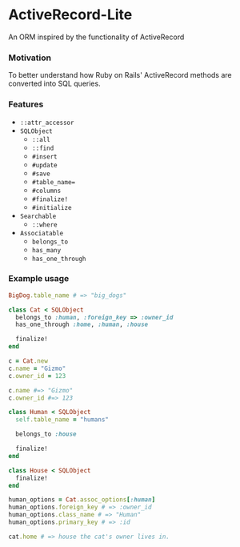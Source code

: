 # ActiveRecord-Lite
An ORM inspired by the functionality of ActiveRecord

### Motivation
To better understand how Ruby on Rails' ActiveRecord methods are converted into SQL queries.

### Features
+ `::attr_accessor`
+ `SQLObject`
  + `::all`
  + `::find`
  + `#insert`
  + `#update`
  + `#save`
  + `#table_name=`
  + `#columns`
  + `#finalize!`
  + `#initialize`
+ `Searchable`
  + `::where`
+ `Associatable`
  + `belongs_to`
  + `has_many`
  + `has_one_through`

### Example usage
```ruby
BigDog.table_name # => "big_dogs"

class Cat < SQLObject
  belongs_to :human, :foreign_key => :owner_id
  has_one_through :home, :human, :house

  finalize!
end

c = Cat.new
c.name = "Gizmo"
c.owner_id = 123

c.name #=> "Gizmo"
c.owner_id #=> 123

class Human < SQLObject
  self.table_name = "humans"

  belongs_to :house

  finalize!
end

class House < SQLObject
  finalize!
end

human_options = Cat.assoc_options[:human]
human_options.foreign_key # => :owner_id
human_options.class_name # => "Human"
human_options.primary_key # => :id

cat.home # => house the cat's owner lives in.
```
